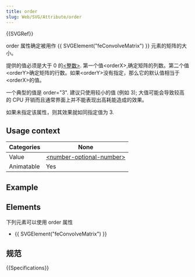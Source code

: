 ```yaml
---
title: order
slug: Web/SVG/Attribute/order
---
```


{{SVGRef}}

order 属性确定被用作 {{ SVGElement("feConvolveMatrix") }} 元素的矩阵的大小。

提供的值必须是大于 0 的[<整数>](/zh-CN/SVG/Content_type#Integer). 第一个值\<orderX>,确定矩阵的列数。第二个值\<orderY>确定矩阵的行数。如果\<orderY>没有指定，那么它的默认值相当于\<orderX>的值。

一个典型的值是 order="3". 建议只使用较小的值 (例如 3); 大值可能会导致较高的 CPU 开销而且通常界面上并不能表现出高耗能造成的效果。

如果未指定该属性，则其效果就如同指定值为 3.

## Usage context

| Categories | None                                                                        |
| ---------- | --------------------------------------------------------------------------- |
| Value      | [\<number-optional-number>](/zh-CN/SVG/Content_type#Number-optional-number) |
| Animatable | Yes                                                                         |

## Example

## Elements

下列元素可以使用 order 属性

- {{ SVGElement("feConvolveMatrix") }}

## 规范

{{Specifications}}
